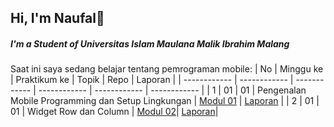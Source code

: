 ## Hi, I'm Naufal👋
##### I'm a Student of Universitas Islam Maulana Malik Ibrahim Malang

Saat ini saya sedang belajar tentang pemrograman mobile:
| No  | Minggu ke  | Praktikum ke  | Topik  | Repo | Laporan |
| ------------ | ------------ | ------------ | ------------ | ------------ | ------------ | 
|  1 | 01  | 01  | Pengenalan Mobile Programming dan Setup Lingkungan  | [Modul 01](https://github.com/DewanggaEcky/Modul-1-Mobile) | [Laporan]([https://drive.google.com/file/d/1fkJ6HJ8DfLfTMQVJifvfnViaWX5j_O3f/view?usp=sharing](https://drive.google.com/file/d/1DUsTJ3jP34CyBsFsRoexbdWhqur6tvTS/view?usp=drive_link)) |
|  2 | 01  | 01  | Widget Row dan Column | [Modul 02](https://github.com/DewanggaEcky/Modul-2-Mobile)| [Laporan](https://drive.google.com/file/d/1nW4gD9bsLYouXzI45JY8hJfyisNltkI7/view?usp=sharing)|
